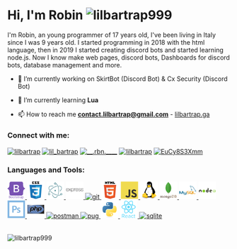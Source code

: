 <h1>Hi, I'm Robin <img src="https://komarev.com/ghpvc/?username=lilbartrap999&label=Profile%20views&color=ff0000&style=flat" alt="lilbartrap999" /> </h1>
<p>I'm Robin, an young programmer of 17 years old, I've been living in Italy since I was 9 years old. I started programming in 2018 with the html language, then in 2019 I started creating discord bots and started learning node.js. Now I know make web pages, discord bots, Dashboards for discord bots, database management and more.</p>

- 🔭 I’m currently working on SkirtBot (Discord Bot) & Cx Security (Discord Bot)

- 🌱 I’m currently learning **Lua**

- 📫 How to reach me **contact.lilbartrap@gmail.com** - [lilbartrap.ga](https://lilbartrap.ga/)

<h3 align="left">Connect with me:</h3>
<p align="left">
<a href="https://dev.to/lilbartrap" target="blank"><img align="center" src="https://cdn.jsdelivr.net/npm/simple-icons@3.0.1/icons/dev-dot-to.svg" alt="lilbartrap" height="30" width="40" /></a>
<a href="https://twitter.com/LilBartrap999" target="blank"><img align="center" src="https://cdn.jsdelivr.net/npm/simple-icons@3.0.1/icons/twitter.svg" alt="lil_bartrap" height="30" width="40" /></a>
<a href="https://instagram.com/__.rbn.____" target="blank"><img align="center" src="https://cdn.jsdelivr.net/npm/simple-icons@3.0.1/icons/instagram.svg" alt="__.rbn.____" height="30" width="40" /></a>
<a href="https://www.youtube.com/c/lilbartrap" target="blank"><img align="center" src="https://cdn.jsdelivr.net/npm/simple-icons@3.0.1/icons/youtube.svg" alt="lilbartrap" height="30" width="40" /></a>
<a href="https://discord.com/users/594639565268975618" target="blank"><img align="center" src="https://cdn.jsdelivr.net/npm/simple-icons@3.0.1/icons/discord.svg" alt="EuCy8S3Xmm" height="30" width="40" /></a>
</p>

<h3 align="left">Languages and Tools:</h3>
<p align="left"><a href="https://getbootstrap.com" target="_blank"> <img src="https://raw.githubusercontent.com/devicons/devicon/master/icons/bootstrap/bootstrap-plain-wordmark.svg" alt="bootstrap" width="40" height="40"/> </a> <a href="https://www.w3schools.com/css/" target="_blank"> <img src="https://raw.githubusercontent.com/devicons/devicon/master/icons/css3/css3-original-wordmark.svg" alt="css3" width="40" height="40"/> </a> <a href="https://www.electronjs.org" target="_blank"> <img src="https://raw.githubusercontent.com/devicons/devicon/master/icons/electron/electron-original.svg" alt="electron" width="40" height="40"/> </a> <a href="https://expressjs.com" target="_blank"> <img src="https://raw.githubusercontent.com/devicons/devicon/master/icons/express/express-original-wordmark.svg" alt="express" width="40" height="40"/> </a> <a href="https://git-scm.com/" target="_blank"> <img src="https://www.vectorlogo.zone/logos/git-scm/git-scm-icon.svg" alt="git" width="40" height="40"/> </a> <a href="https://www.w3.org/html/" target="_blank"> <img src="https://raw.githubusercontent.com/devicons/devicon/master/icons/html5/html5-original-wordmark.svg" alt="html5" width="40" height="40"/> </a> <a href="https://developer.mozilla.org/en-US/docs/Web/JavaScript" target="_blank"> <img src="https://raw.githubusercontent.com/devicons/devicon/master/icons/javascript/javascript-original.svg" alt="javascript" width="40" height="40"/> </a> <a href="https://www.linux.org/" target="_blank"> <img src="https://raw.githubusercontent.com/devicons/devicon/master/icons/linux/linux-original.svg" alt="linux" width="40" height="40"/> </a> <a href="https://www.mongodb.com/" target="_blank"> <img src="https://raw.githubusercontent.com/devicons/devicon/master/icons/mongodb/mongodb-original-wordmark.svg" alt="mongodb" width="40" height="40"/> </a> <a href="https://www.mysql.com/" target="_blank"> <img src="https://raw.githubusercontent.com/devicons/devicon/master/icons/mysql/mysql-original-wordmark.svg" alt="mysql" width="40" height="40"/> </a> <a href="https://nodejs.org" target="_blank"> <img src="https://raw.githubusercontent.com/devicons/devicon/master/icons/nodejs/nodejs-original-wordmark.svg" alt="nodejs" width="40" height="40"/> </a> <a href="https://www.photoshop.com/en" target="_blank"> <img src="https://raw.githubusercontent.com/devicons/devicon/master/icons/photoshop/photoshop-line.svg" alt="photoshop" width="40" height="40"/> </a> <a href="https://www.php.net" target="_blank"> <img src="https://raw.githubusercontent.com/devicons/devicon/master/icons/php/php-original.svg" alt="php" width="40" height="40"/> </a> <a href="https://postman.com" target="_blank"> <img src="https://www.vectorlogo.zone/logos/getpostman/getpostman-icon.svg" alt="postman" width="40" height="40"/> </a> <a href="https://pugjs.org" target="_blank"> <img src="https://cdn.worldvectorlogo.com/logos/pug.svg" alt="pug" width="40" height="40"/> </a> <a href="https://www.python.org" target="_blank"> <img src="https://raw.githubusercontent.com/devicons/devicon/master/icons/python/python-original.svg" alt="python" width="40" height="40"/> </a> <a href="https://reactjs.org/" target="_blank"> <img src="https://raw.githubusercontent.com/devicons/devicon/master/icons/react/react-original-wordmark.svg" alt="react" width="40" height="40"/> </a> <a href="https://www.sqlite.org/" target="_blank"> <img src="https://www.vectorlogo.zone/logos/sqlite/sqlite-icon.svg" alt="sqlite" width="40" height="40"/> </a> </p>

<p align="left">&nbsp; <br> <img align="center" src="https://github-readme-stats.vercel.app/api?username=lilbartrap999&show_icons=true&theme=dracula&title_color=ff0000&text_color=ffffff&locale=en" alt="lilbartrap999" /></p>
